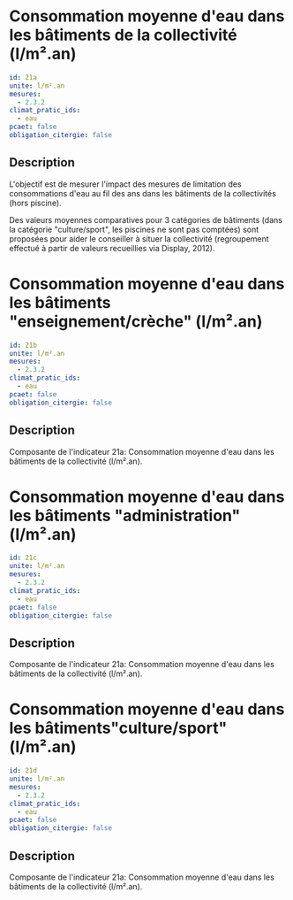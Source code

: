 # Consommation moyenne d'eau dans les bâtiments de la collectivité (l/m².an)
```yaml
id: 21a
unite: l/m².an
mesures:
  - 2.3.2
climat_pratic_ids:
  - eau
pcaet: false
obligation_citergie: false
```
## Description
L'objectif est de mesurer l'impact des mesures de limitation des consommations d'eau au fil des ans dans les bâtiments de la collectivités (hors piscine).

Des valeurs moyennes comparatives pour 3 catégories de bâtiments (dans la catégorie "culture/sport", les piscines ne sont pas comptées) sont proposées pour aider le conseiller à situer la collectivité (regroupement effectué à partir de valeurs recueillies via Display, 2012).


# Consommation moyenne d'eau dans les bâtiments "enseignement/crèche" (l/m².an)
```yaml
id: 21b
unite: l/m².an
mesures:
  - 2.3.2
climat_pratic_ids:
  - eau
pcaet: false
obligation_citergie: false
```
## Description
Composante de l'indicateur 21a: 
Consommation moyenne d'eau dans les bâtiments de la collectivité (l/m².an).


# Consommation moyenne d'eau dans les bâtiments "administration" (l/m².an)
```yaml
id: 21c
unite: l/m².an
mesures:
  - 2.3.2
climat_pratic_ids:
  - eau
pcaet: false
obligation_citergie: false
```
## Description
Composante de l'indicateur 21a: 
Consommation moyenne d'eau dans les bâtiments de la collectivité (l/m².an).


# Consommation moyenne d'eau dans les bâtiments"culture/sport" (l/m².an)
```yaml
id: 21d
unite: l/m².an
mesures:
  - 2.3.2
climat_pratic_ids:
  - eau
pcaet: false
obligation_citergie: false
```
## Description
Composante de l'indicateur 21a: 
Consommation moyenne d'eau dans les bâtiments de la collectivité (l/m².an).


